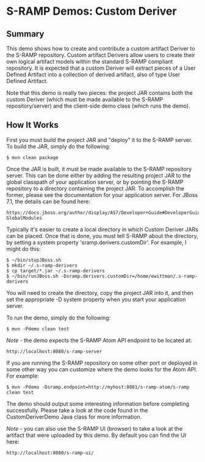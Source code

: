 # S-RAMP Demos: Custom Deriver

## Summary

This demo shows how to create and contribute a custom artifact Deriver to the S-RAMP
repository.  Custom artifact Derivers allow users to create their own logical artifact
models within the standard S-RAMP compliant repository.  It is expected that a custom
Deriver will extract pieces of a User Defined Artifact into a collection of derived
artifact, also of type User Defined Artifact.

Note that this demo is really two pieces:  the project JAR contains both the custom
Deriver (which must be made available to the S-RAMP repository/server) and the 
client-side demo class (which runs the demo).

## How It Works

First you must build the project JAR and "deploy" it to the S-RAMP server.  To 
build the JAR, simply do the following:

    $ mvn clean package

Once the JAR is built, it must be made available to the S-RAMP repository server.  This
can be done either by adding the resulting project JAR to the global classpath of your
application server, or by pointing the S-RAMP repository to a directory containing the
project JAR.  To accomplish the former, please see the documentation for your 
application server.  For JBoss 7.1, the details can be found here:

    https://docs.jboss.org/author/display/AS7/Developer+Guide#DeveloperGuide-GlobalModules

Typically it's easier to create a local directory in which Custom Deriver JARs can be
placed.  Once that is done, you must tell S-RAMP about the directory, by setting a 
system property 'sramp.derivers.customDir'.  For example, I might do this:

    $ ~/bin/stopJBoss.sh
    $ mkdir ~/.s-ramp-derivers
    $ cp target/*.jar ~/.s-ramp-derivers
    $ ~/bin/runJBoss.sh -Dsramp.derivers.customDir=/home/ewittman/.s-ramp-derivers

You will need to create the directory, copy the project JAR into it, and then set the
appropriate -D system property when you start your application server.

To run the demo, simply do the following:

	$ mvn -Pdemo clean test

*Note* - the demo expects the S-RAMP Atom API endpoint to be located at:

	http://localhost:8080/s-ramp-server

If you are running the S-RAMP repository on some other port or deployed in some other way
you can customize where the demo looks for the Atom API.  For example:

	$ mvn -Pdemo -Dsramp.endpoint=http://myhost:8081/s-ramp-atom/s-ramp clean test

The demo should output some interesting information before completing successfully.  Please
take a look at the code found in the CustomDeriverDemo Java class for more information.

*Note* - you can also use the S-RAMP UI (browser) to take a look at the artifact that were
uploaded by this demo.  By default you can find the UI here:

	http://localhost:8080/s-ramp-ui/
